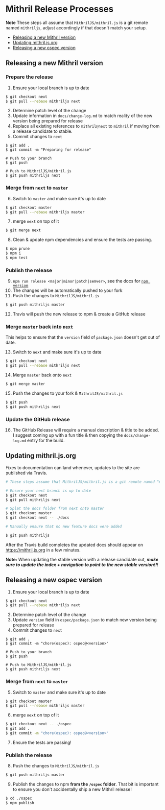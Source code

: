 # Mithril Release Processes

**Note** These steps all assume that `MithrilJS/mithril.js` is a git remote named `mithriljs`, adjust accordingly if that doesn't match your setup.

- [Releasing a new Mithril version](#releasing-a-new-mithril-version)
- [Updating mithril.js.org](#updating-mithriljsorg)
- [Releasing a new ospec version](#releasing-a-new-ospec-version)

## Releasing a new Mithril version

### Prepare the release

1. Ensure your local branch is up to date

```bash
$ git checkout next
$ git pull --rebase mithriljs next
```

2. Determine patch level of the change
3. Update information in `docs/change-log.md` to match reality of the new version being prepared for release
4. Replace all existing references to `mithril@next` to `mithril` if moving from a release candidate to stable.
5. Commit changes to `next`

```
$ git add .
$ git commit -m "Preparing for release"

# Push to your branch
$ git push

# Push to MithrilJS/mithril.js
$ git push mithriljs next
```

### Merge from `next` to `master`

6. Switch to `master` and make sure it's up to date

```bash
$ git checkout master
$ git pull --rebase mithriljs master
```

7. merge `next` on top of it

```bash
$ git merge next
```

8. Clean & update npm dependencies and ensure the tests are passing.

```bash
$ npm prune
$ npm i
$ npm test
```

### Publish the release

9. `npm run release <major|minor|patch|semver>`, see the docs for [`npm version`](https://docs.npmjs.com/cli/version)
10. The changes will be automatically pushed to your fork
11. Push the changes to `MithrilJS/mithril.js`

```bash
$ git push mithriljs master
```

12. Travis will push the new release to npm & create a GitHub release

### Merge `master` back into `next`

This helps to ensure that the `version` field of `package.json` doesn't get out of date.

13. Switch to `next` and make sure it's up to date

```bash
$ git checkout next
$ git pull --rebase mithriljs next
```

14. Merge `master` back onto `next`

```bash
$ git merge master
```

15. Push the changes to your fork & `MithrilJS/mithril.js`

```bash
$ git push
$ git push mithriljs next
```

### Update the GitHub release

16. The GitHub Release will require a manual description & title to be added. I suggest coming up with a fun title & then copying the `docs/change-log.md` entry for the build.

## Updating mithril.js.org

Fixes to documentation can land whenever, updates to the site are published via Travis.

```bash
# These steps assume that MithrilJS/mithril.js is a git remote named "mithriljs"

# Ensure your next branch is up to date
$ git checkout next
$ git pull mithriljs next

# Splat the docs folder from next onto master
$ git checkout master
$ git checkout next -- ./docs

# Manually ensure that no new feature docs were added

$ git push mithriljs
```

After the Travis build completes the updated docs should appear on https://mithril.js.org in a few minutes.

**Note:** When updating the stable version with a release candidate out, ***make sure to update the index + navigation to point to the new stable version!!!***

## Releasing a new ospec version

1. Ensure your local branch is up to date

```bash
$ git checkout next
$ git pull --rebase mithriljs next
```

2. Determine patch level of the change
3. Update `version` field in `ospec/package.json` to match new version being prepared for release
4. Commit changes to `next`

```
$ git add .
$ git commit -m "chore(ospec): ospec@<version>"

# Push to your branch
$ git push

# Push to MithrilJS/mithril.js
$ git push mithriljs next
```

### Merge from `next` to `master`

5. Switch to `master` and make sure it's up to date

```bash
$ git checkout master
$ git pull --rebase mithriljs master
```

6. merge `next` on top of it

```bash
$ git checkout next -- ./ospec
$ git add .
$ git commit -m "chore(ospec): ospec@<version>"
```

7. Ensure the tests are passing!

### Publish the release

8. Push the changes to `MithrilJS/mithril.js`

```bash
$ git push mithriljs master
```

9. Publish the changes to npm **from the `/ospec` folder**. That bit is important to ensure you don't accidentally ship a new Mithril release!

```bash
$ cd ./ospec
$ npm publish
```
